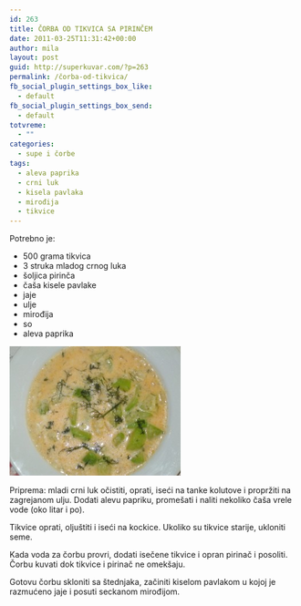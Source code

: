 ```yaml
---
id: 263
title: ČORBA OD TIKVICA SA PIRINČEM
date: 2011-03-25T11:31:42+00:00
author: mila
layout: post
guid: http://superkuvar.com/?p=263
permalink: /čorba-od-tikvica/
fb_social_plugin_settings_box_like:
  - default
fb_social_plugin_settings_box_send:
  - default
totvreme:
  - ""
categories:
  - supe i čorbe
tags:
  - aleva paprika
  - crni luk
  - kisela pavlaka
  - mirođija
  - tikvice
---
```

Potrebno je:

  * 500 grama tikvica
  * 3 struka mladog crnog luka
  * šoljica pirinča
  * čaša kisele pavlake
  * jaje
  * ulje
  * mirođija
  * so
  * aleva paprika

<img class="alignnone size-medium wp-image-4576" title="Čorba od tikvica" src="/wp-content/uploads/2011/03/orba-od-tikvica-e1351528346632-300x227.jpg" alt="" width="300" height="227" /> 

Priprema: mladi crni luk očistiti, oprati, iseći na tanke kolutove i propržiti na zagrejanom ulju. Dodati alevu papriku, promešati i naliti nekoliko čaša vrele vode (oko litar i po).

Tikvice oprati, oljuštiti i iseći na kockice. Ukoliko su tikvice starije, ukloniti seme.

Kada voda za čorbu provri, dodati isečene tikvice i opran pirinač i posoliti. Čorbu kuvati dok tikvice i pirinač ne omekšaju.

Gotovu čorbu skloniti sa štednjaka, začiniti kiselom pavlakom u kojoj je razmućeno jaje i posuti seckanom mirođijom.
